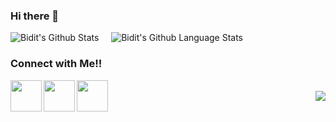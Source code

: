 ### Hi there 👋
![Bidit's Github Stats](https://github-readme-stats.vercel.app/api?username=Biditmangal&show_icons=true&bg_color=05668d,028090,00a896&title_color=02c39a&text_color=f0f3bd&icon_color=02c39a)
&nbsp;&nbsp;&nbsp;
![Bidit's Github Language Stats](https://github-readme-stats.vercel.app/api/top-langs/?username=Biditmangal&layout=compact&bg_color=05668d,028090,00a896&title_color=02c39a&text_color=f0f3bd&icon_color=02c39a)

### Connect with Me!!

<a href="https://www.linkedin.com/in/bidit-mangal/">
  <img align="left" width="50px" src="https://img.icons8.com/fluent/48/000000/linkedin.png" />
</a>
<a href="https://www.instagram.com/bidit.exe/">
  <img align="left" width="50px" src="https://img.icons8.com/fluent/48/000000/instagram-new.png" />
</a>
<a href = "mailto: biditmangal9506@gmail.com">
  <img align="left" width="50px" src="https://img.icons8.com/color/48/000000/gmail.png" />
</a>
<br>
<img align="right" src="https://eng64hrnquaxti9.m.pipedream.net">

<!--
**Biditmangal/Biditmangal** is a ✨ _special_ ✨ repository because its `README.md` (this file) appears on your GitHub profile.

Here are some ideas to get you started:

- 🔭 I’m currently working on ...
- 🌱 I’m currently learning ...
- 👯 I’m looking to collaborate on ...
- 🤔 I’m looking for help with ...
- 💬 Ask me about ...
- 📫 How to reach me: ...
- 😄 Pronouns: ...
- ⚡ Fun fact: ...
-->
